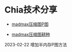 # Chia技术分享


 - [madmax压缩图P图](https://github.com/dpool-cc/chia/blob/main/madmax%E5%8E%8B%E7%BC%A9%E5%9B%BEP%E5%9B%BE.md)

 - [madmax压缩图耕种](https://github.com/dpool-cc/chia/blob/main/madmax%E5%8E%8B%E7%BC%A9%E5%9B%BE%E8%80%95%E7%A7%8D.md)
 
 
 
 2023-02-22 增加半内存P图方法


